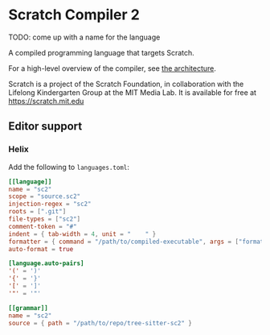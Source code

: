# Scratch Compiler 2

TODO: come up with a name for the language

A compiled programming language that targets Scratch.

For a high-level overview of the compiler, see [the architecture](architecture.md).

Scratch is a project of the Scratch Foundation, in collaboration with the
Lifelong Kindergarten Group at the MIT Media Lab. It is available for free at
<https://scratch.mit.edu>

## Editor support

### Helix

Add the following to `languages.toml`:

```toml
[[language]]
name = "sc2"
scope = "source.sc2"
injection-regex = "sc2"
roots = [".git"]
file-types = ["sc2"]
comment-token = "#"
indent = { tab-width = 4, unit = "    " }
formatter = { command = "/path/to/compiled-executable", args = ["format"] }
auto-format = true

[language.auto-pairs]
'(' = ')'
'{' = '}'
'[' = ']'
'"' = '"'

[[grammar]]
name = "sc2"
source = { path = "/path/to/repo/tree-sitter-sc2" }
```
